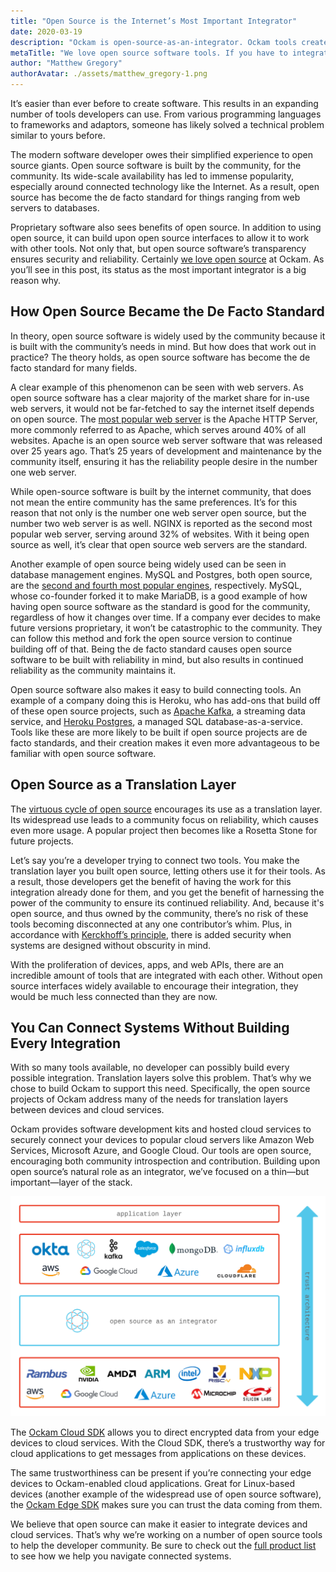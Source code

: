 ```yaml
---
title: "Open Source is the Internet’s Most Important Integrator"
date: 2020-03-19
description: "Ockam is open-source-as-an-integrator. Ockam tools create interfaces between hardware at the edge and cloud services to enable a trust across a distributed application."
metaTitle: "We love open source software tools. If you have to integrate software systems, look to the open source community to solve your IoT worries."
author: "Matthew Gregory"
authorAvatar: ./assets/matthew_gregory-1.png
---
```


It’s easier than ever before to create software. This results in an expanding number of tools developers can use. From various programming languages to frameworks and adaptors, someone has likely solved a technical problem similar to yours before.

The modern software developer owes their simplified experience to open source giants. Open source software is built by the community, for the community. Its wide-scale availability has led  to immense popularity, especially around connected technology like the Internet. As a result, open source has become the de facto standard for things ranging from web servers to databases.

Proprietary software also sees benefits of open source. In addition to using open source, it can build upon open source interfaces to allow it to work with other tools. Not only that, but open source software’s transparency ensures security and reliability. Certainly [we love open source](https://www.ockam.io/learn/blog/why_we_love_open_source/) at Ockam. As you’ll see in this post, its status as the most important integrator is a big reason why.

## How Open Source Became the De Facto Standard
In theory, open source software is widely used by the community because it is built with the community’s needs in mind. But how does that work out in practice? The theory holds, as open source software has become the de facto standard for many fields.

A clear example of this phenomenon can be seen with web servers. As open source software has a clear majority of the market share for in-use web servers, it would not be far-fetched to say the internet itself depends on open source. The [most popular web server](https://w3techs.com/technologies/overview/web_server) is the Apache HTTP Server, more commonly referred to as Apache, which serves around 40% of all websites. Apache is an open source web server software that was released over 25 years ago. That’s 25 years of development and maintenance by the community itself, ensuring it has the reliability people desire in the number one web server.

While open-source software is built by the internet community, that does not mean the entire community has the same preferences. It’s for this reason that not only is the number one web server open source, but the number two web server is as well. NGINX is reported as the second most popular web server, serving around 32% of websites. With it being open source as well, it’s clear that open source web servers are the standard.

Another example of open source being widely used can be seen in database management engines. MySQL and Postgres, both open source,  are the [second and fourth most popular engines](https://db-engines.com/en/ranking), respectively. MySQL, whose co-founder forked it to make MariaDB, is a good example of how having open source software as the standard is good for the community, regardless of how it changes over time. If a company ever decides to make future versions proprietary, it won’t be catastrophic to the community. They can follow this method and fork the open source version to continue building off of that. Being the de facto standard causes open source software to be built with reliability in mind, but also results in continued reliability as the community maintains it.

Open source software also makes it easy to build connecting tools. An example of a company doing this is Heroku, who has add-ons that build off of these open source projects, such as [Apache Kafka](https://www.heroku.com/kafka), a streaming data service, and [Heroku Postgres](https://www.heroku.com/postgres), a managed SQL database-as-a-service. Tools like these are more likely to be built if open source projects are de facto standards, and their creation makes it even more advantageous to be familiar with open source software.

## Open Source as a Translation Layer
The [virtuous cycle of open source](https://www.ockam.io/learn/blog/why_we_love_open_source/) encourages its use as a translation layer. Its widespread use leads to a community focus on reliability, which causes even more usage. A popular project then becomes like a Rosetta Stone for future projects.

Let’s say you’re a developer trying to connect two tools. You make the translation layer you built open source, letting others use it for their tools. As a result, those developers get the benefit of having the work for this integration already done for them, and you get the benefit of harnessing the power of the community to ensure its continued reliability. And, because it's open source, and thus owned by the community, there’s no risk of these tools becoming disconnected at any one contributor’s whim. Plus, in accordance with [Kerckhoff’s principle](https://en.wikipedia.org/wiki/Kerckhoffs%27s_principle), there is added security when systems are designed without obscurity in mind.

With the proliferation of devices, apps, and web APIs, there are an incredible amount of tools that are integrated with each other. Without open source interfaces widely available to encourage their integration, they would be much less connected than they are now.

## You Can Connect Systems Without Building Every Integration
With so many tools available, no developer can possibly build every possible integration. Translation layers solve this problem. That’s why we chose to build Ockam to support this need. Specifically, the open source projects of Ockam address many of the needs for translation layers between devices and cloud services.

Ockam provides software development kits and hosted cloud services to securely connect your devices to popular cloud servers like Amazon Web Services, Microsoft Azure, and Google Cloud. Our tools are open source, encouraging both community introspection and contribution. Building upon open source’s natural role as an integrator, we’ve focused on a thin—but important—layer of the stack.

![Ockam Ecosystem Map](assets/ockam_ecosystem_map.png)

The [Ockam Cloud SDK](https://www.ockam.io/product/cloud-sdk) allows you to direct encrypted data from your edge devices to cloud services. With the Cloud SDK, there’s a trustworthy way for cloud applications to get messages from applications on these devices.

The same trustworthiness can be present if you’re connecting your edge devices to Ockam-enabled cloud applications. Great for Linux-based devices (another example of the widespread use of open source software), the [Ockam Edge SDK](https://www.ockam.io/product/edge-sdk) makes sure you can trust the data coming from them.

We believe that open source can make it easier to integrate devices and cloud services. That’s why we’re working on a number of open source tools to help the developer community. Be sure to check out the [full product list](https://www.ockam.io/product) to see how we help you navigate connected systems.
